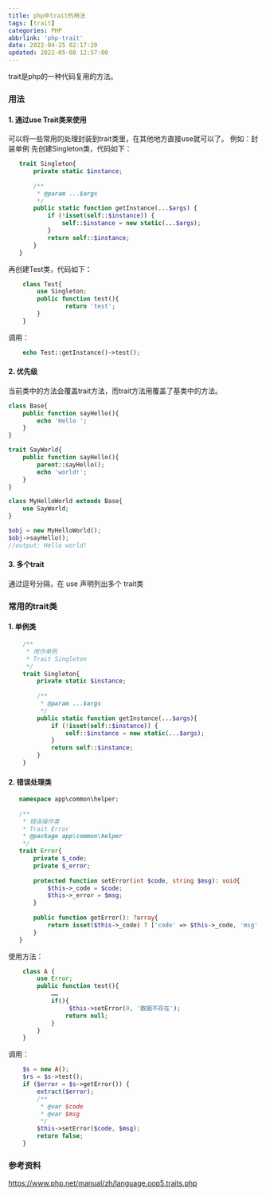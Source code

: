 ```yaml
---
title: php中trait的用法
tags: [trait]
categories: PHP
abbrlink: 'php-trait'
date: 2022-04-25 02:17:20
updated: 2022-05-08 12:57:00
---
```


<div class="note info">trait是php的一种代码复用的方法。</div>


### 用法
#### 1. 通过use Trait类来使用
可以将一些常用的处理封装到trait类里，在其他地方直接use就可以了。
 例如：封装单例
    先创建Singleton类，代码如下：
```php
   trait Singleton{
       private static $instance;
   
       /**
        * @param ...$args
        */
       public static function getInstance(...$args) {
           if (!isset(self::$instance)) {
               self::$instance = new static(...$args);
           }
           return self::$instance;
       }
   }
```
再创建Test类，代码如下：
```php
    class Test{
        use Singleton;
        public function test(){
                return 'test';
        }    
    }
```
调用：
```php
    echo Test::getInstance()->test();
```

#### 2. 优先级
当前类中的方法会覆盖trait方法，而trait方法用覆盖了基类中的方法。

```php
class Base{
    public function sayHello(){
        echo 'Hello ';
    }
}

trait SayWorld{
    public function sayHello(){
        parent::sayHello();
        echo 'world!';
    }
}

class MyHelloWorld extends Base{
    use SayWorld;
}

$obj = new MyHelloWorld();
$obj->sayHello();     
//output: Hello world!
```

#### 3. 多个trait
通过逗号分隔，在 use 声明列出多个 trait类


### 常用的trait类

#### 1. 单例类

```php
    /**
     * 用作单例
     * Trait Singleton
     */
    trait Singleton{
        private static $instance;
    
        /**
         * @param ...$args
         */
        public static function getInstance(...$args){
            if (!isset(self::$instance)) {
                self::$instance = new static(...$args);
            }
            return self::$instance;
        }
    }
```

#### 2. 错误处理类
```php
   namespace app\common\helper;
   
   /**
    * 错误操作类
    * Trait Error
    * @package app\common\helper
    */
   trait Error{
       private $_code;
       private $_error;
   
       protected function setError(int $code, string $msg): void{
           $this->_code = $code;
           $this->_error = $msg;
       }
   
       public function getError(): ?array{
           return isset($this->_code) ? ['code' => $this->_code, 'msg' => $this->_error] : null;
       }
   }
```

使用方法：

```php
    class A {
        use Error;
        public function test(){
            ……
            if(){
                 $this->setError(0, '数据不存在');
                return null;           
            }
        }
    }
```

调用：

```php
    $s = new A();
    $rs = $s->test();
    if ($error = $s->getError()) {
        extract($error);
        /**
         * @var $code
         * @var $msg
         */
        $this->setError($code, $msg);
        return false;
    }
```

### 参考资料
https://www.php.net/manual/zh/language.oop5.traits.php